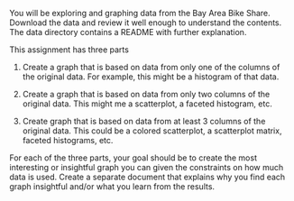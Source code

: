 
You will be exploring and graphing data from the Bay Area Bike Share. Download the data and review it well enough to understand the contents.  The data directory contains a README with further explanation.

This assignment has three parts

1. Create a graph that is based on data from only one of the columns of the original data.  For example, this might be a histogram of that data.

2. Create a graph that is based on data from only two columns of the original data.  This might me a scatterplot, a faceted histogram, etc.

3. Create graph that is based on data from at least 3 columns of the original data.  This could be a colored scatterplot, a scatterplot matrix, faceted histograms, etc.

For each of the three parts, your goal should be to create the most interesting or insightful graph you can given the constraints on how much data is used.  Create a separate document that explains why you find each graph insightful and/or what you learn from the results.